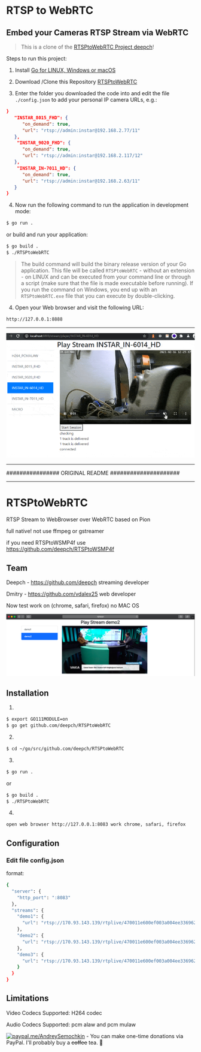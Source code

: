 # RTSP to WebRTC

## Embed your Cameras RTSP Stream via WebRTC

> This is a clone of the [RTSPtoWebRTC Project deepch](https://github.com/deepch/RTSPtoWebRTC)!


Steps to run this project:

1. Install [Go for LINUX, Windows or macOS](https://golang.org/doc/install?download)

2. Download /Clone this Repository [RTSPtoWebRTC](https://github.com/mpolinowski/RTSPtoWebRTC)

3. Enter the folder you downloaded the code into and edit the file `./config.json` to add your personal IP camera URLs, e.g.:


```json
}
   "INSTAR_8015_FHD": {
      "on_demand": true,
      "url": "rtsp://admin:instar@192.168.2.77/11"
   },
    "INSTAR_9020_FHD": {
      "on_demand": true,
      "url": "rtsp://admin:instar@192.168.2.117/12"
   },
    "INSTAR_IN-7011_HD": {
      "on_demand": true,
      "url": "rtsp://admin:instar@192.168.2.63/11"
   }
}
```


4. Now run the following command to run the application in development mode:

```bash
$ go run .
```

or build and run your application:

```bash
$ go build .
$ ./RTSPtoWebRTC
```

> The build command will build the binary release version of your Go application. This file will be called `RTSPtoWebRTC` - without an extension - on LINUX and can be executed from your command line or through a script (make sure that the file is made executable before running). If you run the command on Windows, you end up with an `RTSPtoWebRTC.exe` file that you can execute by double-clicking.


4. Open your Web browser and visit the following URL:


```bash
http://127.0.0.1:8888
```

---

![RTSPtoWebRTC](./webrtc_02.gif)

---


################ ORIGINAL README #####################

---

# RTSPtoWebRTC

RTSP Stream to WebBrowser over WebRTC based on Pion

full native! not use ffmpeg or gstreamer

if you need RTSPtoWSMP4f use https://github.com/deepch/RTSPtoWSMP4f

## Team

Deepch - https://github.com/deepch streaming developer

Dmitry - https://github.com/vdalex25 web developer

Now test work on (chrome, safari, firefox) no MAC OS

![RTSPtoWebRTC image](doc/demo4.png)

## Installation
1.
```bash
$ export GO111MODULE=on
$ go get github.com/deepch/RTSPtoWebRTC
```
2.
```bash
$ cd ~/go/src/github.com/deepch/RTSPtoWebRTC
```
3.
```bash
$ go run .
```
or
```bash
$ go build .
$ ./RTSPtoWebRTC
```
4.
```bash
open web browser http://127.0.0.1:8083 work chrome, safari, firefox
```

## Configuration

### Edit file config.json

format:

```bash
{
  "server": {
    "http_port": ":8083"
  },
  "streams": {
    "demo1": {
      "url": "rtsp://170.93.143.139/rtplive/470011e600ef003a004ee33696235daa"
    },
    "demo2": {
      "url": "rtsp://170.93.143.139/rtplive/470011e600ef003a004ee33696235daa"
    },
    "demo3": {
      "url": "rtsp://170.93.143.139/rtplive/470011e600ef003a004ee33696235daa"
    }
  }
}
```

## Limitations

Video Codecs Supported: H264 codec

Audio Codecs Supported: pcm alaw and pcm mulaw 

[![paypal.me/AndreySemochkin](https://ionicabizau.github.io/badges/paypal.svg)](https://www.paypal.me/AndreySemochkin) - You can make one-time donations via PayPal. I'll probably buy a ~~coffee~~ tea. :tea:
